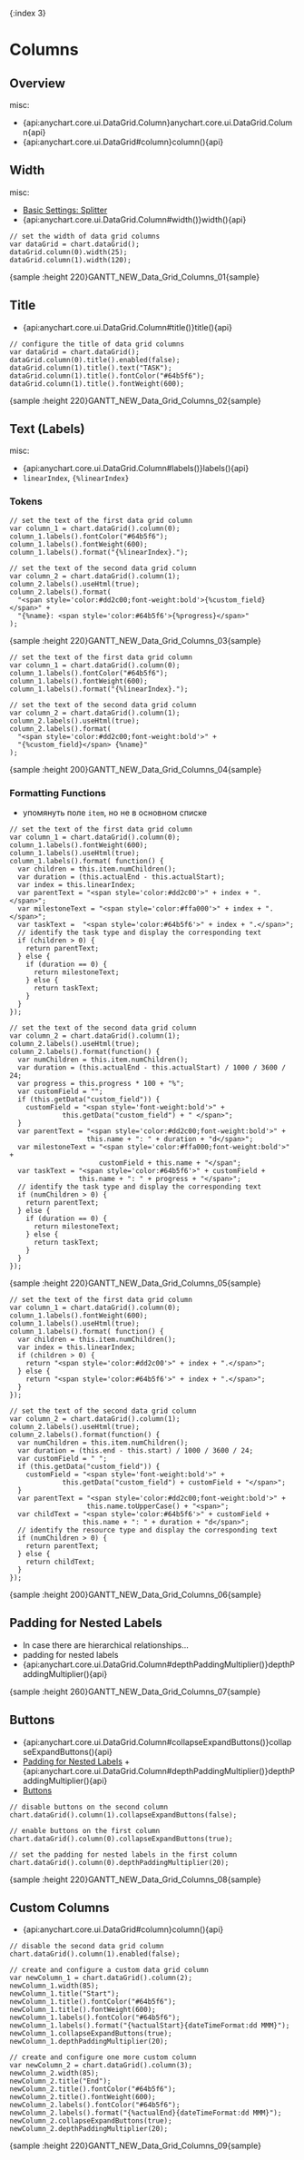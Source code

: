 {:index 3}
# Columns

## Overview

misc:

* {api:anychart.core.ui.DataGrid.Column}anychart.core.ui.DataGrid.Column{api}
* {api:anychart.core.ui.DataGrid#column}column(){api}

## Width

misc:

* [Basic Settings: Splitter](../Basic_Settings#splitter)
* {api:anychart.core.ui.DataGrid.Column#width()}width(){api}


```
// set the width of data grid columns
var dataGrid = chart.dataGrid();
dataGrid.column(0).width(25);
dataGrid.column(1).width(120);
```

{sample :height 220}GANTT\_NEW\_Data\_Grid\_Columns\_01{sample}

## Title

* {api:anychart.core.ui.DataGrid.Column#title()}title(){api}


```
// configure the title of data grid columns
var dataGrid = chart.dataGrid();
dataGrid.column(0).title().enabled(false);
dataGrid.column(1).title().text("TASK");
dataGrid.column(1).title().fontColor("#64b5f6");
dataGrid.column(1).title().fontWeight(600);
```

{sample :height 220}GANTT\_NEW\_Data\_Grid\_Columns\_02{sample}

## Text (Labels)

misc:

* {api:anychart.core.ui.DataGrid.Column#labels()}labels(){api}
* `linearIndex`, `{%linearIndex}`

### Tokens

```
// set the text of the first data grid column
var column_1 = chart.dataGrid().column(0);
column_1.labels().fontColor("#64b5f6");
column_1.labels().fontWeight(600);
column_1.labels().format("{%linearIndex}.");

// set the text of the second data grid column
var column_2 = chart.dataGrid().column(1);
column_2.labels().useHtml(true);
column_2.labels().format(
  "<span style='color:#dd2c00;font-weight:bold'>{%custom_field} </span>" +
  "{%name}: <span style='color:#64b5f6'>{%progress}</span>"
);
```

{sample :height 220}GANTT\_NEW\_Data\_Grid\_Columns\_03{sample}

```
// set the text of the first data grid column
var column_1 = chart.dataGrid().column(0);
column_1.labels().fontColor("#64b5f6");
column_1.labels().fontWeight(600);
column_1.labels().format("{%linearIndex}.");

// set the text of the second data grid column
var column_2 = chart.dataGrid().column(1);
column_2.labels().useHtml(true);
column_2.labels().format(
  "<span style='color:#dd2c00;font-weight:bold'>" +
  "{%custom_field}</span> {%name}"
);
```

{sample :height 200}GANTT\_NEW\_Data\_Grid\_Columns\_04{sample}

### Formatting Functions

* упомянуть поле `item`, но не в основном списке


```
// set the text of the first data grid column
var column_1 = chart.dataGrid().column(0);
column_1.labels().fontWeight(600);
column_1.labels().useHtml(true);
column_1.labels().format( function() {
  var children = this.item.numChildren();
  var duration = (this.actualEnd - this.actualStart);
  var index = this.linearIndex;
  var parentText = "<span style='color:#dd2c00'>" + index + ".</span>";
  var milestoneText = "<span style='color:#ffa000'>" + index + ".</span>";
  var taskText =  "<span style='color:#64b5f6'>" + index + ".</span>";
  // identify the task type and display the corresponding text
  if (children > 0) {
    return parentText;
  } else {
    if (duration == 0) {
      return milestoneText;
    } else {
      return taskText;
    }
  }
});
```

```
// set the text of the second data grid column
var column_2 = chart.dataGrid().column(1);
column_2.labels().useHtml(true);
column_2.labels().format(function() {
  var numChildren = this.item.numChildren();
  var duration = (this.actualEnd - this.actualStart) / 1000 / 3600 / 24;
  var progress = this.progress * 100 + "%";
  var customField = "";
  if (this.getData("custom_field")) {
    customField = "<span style='font-weight:bold'>" +
             this.getData("custom_field") + " </span>";
  }
  var parentText = "<span style='color:#dd2c00;font-weight:bold'>" +
                   this.name + ": " + duration + "d</span>";
  var milestoneText = "<span style='color:#ffa000;font-weight:bold'>" + 
                      customField + this.name + "</span";
  var taskText = "<span style='color:#64b5f6'>" + customField + 
                 this.name + ": " + progress + "</span>";
  // identify the task type and display the corresponding text
  if (numChildren > 0) {
    return parentText;
  } else {
    if (duration == 0) {
      return milestoneText;
    } else {
      return taskText;
    }
  }
});
```

{sample :height 220}GANTT\_NEW\_Data\_Grid\_Columns\_05{sample}

```
// set the text of the first data grid column
var column_1 = chart.dataGrid().column(0);
column_1.labels().fontWeight(600);
column_1.labels().useHtml(true);
column_1.labels().format( function() {
  var children = this.item.numChildren();
  var index = this.linearIndex;
  if (children > 0) {
    return "<span style='color:#dd2c00'>" + index + ".</span>";
  } else {
    return "<span style='color:#64b5f6'>" + index + ".</span>";
  }
});
```

```
// set the text of the second data grid column
var column_2 = chart.dataGrid().column(1);    
column_2.labels().useHtml(true);
column_2.labels().format(function() {
  var numChildren = this.item.numChildren();
  var duration = (this.end - this.start) / 1000 / 3600 / 24;
  var customField = " ";
  if (this.getData("custom_field")) {
    customField = "<span style='font-weight:bold'>" +
             this.getData("custom_field") + customField + "</span>";
  }
  var parentText = "<span style='color:#dd2c00;font-weight:bold'>" +
                   this.name.toUpperCase() + "<span>";
  var childText = "<span style='color:#64b5f6'>" + customField + 
                  this.name + ": " + duration + "d</span>";
  // identify the resource type and display the corresponding text
  if (numChildren > 0) {
    return parentText;
  } else {
    return childText;
  }
});
```

{sample :height 200}GANTT\_NEW\_Data\_Grid\_Columns\_06{sample}

## Padding for Nested Labels

* In case there are hierarchical relationships...
* padding for nested labels
* {api:anychart.core.ui.DataGrid.Column#depthPaddingMultiplier()}depthPaddingMultiplier(){api}

{sample :height 260}GANTT\_NEW\_Data\_Grid\_Columns\_07{sample}

## Buttons

* {api:anychart.core.ui.DataGrid.Column#collapseExpandButtons()}collapseExpandButtons(){api}
* [Padding for Nested Labels](#padding_for_nested_labels) + {api:anychart.core.ui.DataGrid.Column#depthPaddingMultiplier()}depthPaddingMultiplier(){api}
* [Buttons](Buttons)


```
// disable buttons on the second column
chart.dataGrid().column(1).collapseExpandButtons(false);

// enable buttons on the first column
chart.dataGrid().column(0).collapseExpandButtons(true);

// set the padding for nested labels in the first column
chart.dataGrid().column(0).depthPaddingMultiplier(20);
```

{sample :height 220}GANTT\_NEW\_Data\_Grid\_Columns\_08{sample}

## Custom Columns

* {api:anychart.core.ui.DataGrid#column}column(){api}


```
// disable the second data grid column
chart.dataGrid().column(1).enabled(false);

// create and configure a custom data grid column
var newColumn_1 = chart.dataGrid().column(2);
newColumn_1.width(85);
newColumn_1.title("Start");
newColumn_1.title().fontColor("#64b5f6");
newColumn_1.title().fontWeight(600);
newColumn_1.labels().fontColor("#64b5f6");
newColumn_1.labels().format("{%actualStart}{dateTimeFormat:dd MMM}");
newColumn_1.collapseExpandButtons(true);
newColumn_1.depthPaddingMultiplier(20);

// create and configure one more custom column
var newColumn_2 = chart.dataGrid().column(3);
newColumn_2.width(85);
newColumn_2.title("End");
newColumn_2.title().fontColor("#64b5f6");
newColumn_2.title().fontWeight(600);
newColumn_2.labels().fontColor("#64b5f6");
newColumn_2.labels().format("{%actualEnd}{dateTimeFormat:dd MMM}");
newColumn_2.collapseExpandButtons(true);
newColumn_2.depthPaddingMultiplier(20);
```

{sample :height 220}GANTT\_NEW\_Data\_Grid\_Columns\_09{sample}